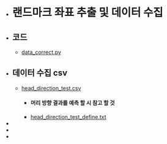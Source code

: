 - # 랜드마크 좌표 추출 및 데이터 수집
- ## 코드
	- [data_correct.py](../assets/data_correct_1725287329226_0.py)
- ## 데이터 수집 csv
	- [head_direction_test.csv](../assets/head_direction_test_1725287380325_0.csv)
		- #### 머리 방향 결과를 예측 할 시 참고 할 것
		- [head_direction_test_define.txt](../assets/head_direction_test_define_1725287474381_0.txt)
-
-
-
